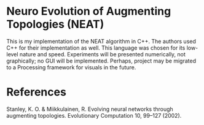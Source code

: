 # Neuro Evolution of Augmenting Topologies (NEAT)
This is my implementation of the NEAT algorithm in C++. The authors used C++ for their implementation as well. This language was chosen for its low-level nature and speed. Experiments will be presented numerically, not graphically; no GUI will be implemented. Perhaps, project may be migrated to a Processing framework for visuals in the future.

# References
Stanley, K. O. &amp; Miikkulainen, R. Evolving neural networks through augmenting topologies. Evolutionary Computation 10, 99–127 (2002).